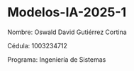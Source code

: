 # Modelos-IA-2025-1
Nombre: Oswald David Gutiérrez Cortina

Cédula: 1003234712

Programa: Ingeniería de Sistemas
